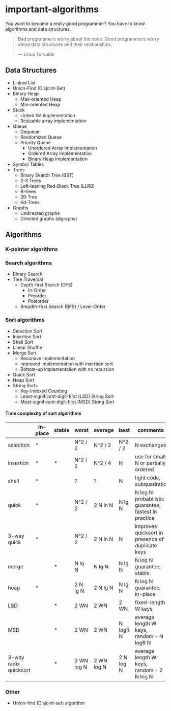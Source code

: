 # important-algorithms
You want to become a really good programmer? You have to know algorithms and data structures.

> Bad programmers worry about the code. Good programmers worry about data structures and their relationships.
>
> ― Linus Torvalds

## Data Structures

- Linked List
- Union-Find (Disjoint-Set)
- Binary Heap
    - Max-oriented Heap
    - Min-oriented Heap
- Stack
    - Linked list implementation
    - Resizable array implementation
- Queue
    - Dequeue
    - Randomized Queue
    - Priority Queue
        - Unordered Array Implementation
        - Ordered Array Implementation
        - Binary Heap Implementation
- Symbol Tables
- Trees
    - Binary Search Tree (BST)
    - 2-3 Trees
    - Left-leaning Red-Black Tree (LLRB)
    - B-trees
    - 2D Tree
    - Kd-Trees
- Graphs
    - Undirected graphs
    - Directed graphs (digraphs)

## Algorithms

### K-pointer algorithms

### Search algorithms

- Binary Search
- Tree Traversal
    - Depth-first Search (DFS)
        - In-Order
        - Preorder
        - Postorder
    - Breadth-first Search (BFS) / Level-Order

### Sort algorithms

- Selection Sort
- Insertion Sort
- Shell Sort
- Linear Shuffle
- Merge Sort
    - Recursive implementation
    - Improved implementation with insertion sort
    - Bottom-up implementation with no recursion
- Quick Sort
- Heap Sort
- String Sorts
    - Key-indexed Counting
    - Least-significant-digit-first (LSD) String Sort
    - Most-significant-digit-first (MSD) String Sort

#### Time complexity of sort algorithms

|                       | in-place | stable | worst      | average    | best       | comments                                             |
|-----------------------|----------|--------|------------|------------|------------|------------------------------------------------------|
| selection             | *        |        | N^2 / 2    | N^2 / 2    | N^2 / 2    | N exchanges                                          |
| insertion             | *        | *      | N^2 / 2    | N^2 / 4    | N          | use for small N or partially ordered                 |
| shell                 | *        |        | ?          | ?          | N          | tight code, subquadratic                             |
| quick                 | *        |        | N^2 / 2    | 2 N ln N   | N lg N     | N log N probabilistic guarantee, fastest in practice |
| 3-way quick           | *        |        | N^2 / 2    | 2 N ln N   | N          | improves quicksort in presence of duplicate keys     |
| merge                 |          | *      | N lg N     | N lg N     | N lg N     | N log N guarantee, stable                            |
| heap                  | *        |        | 2 N lg N   | 2 N lg N   | N lg N     | N log N guarantee, in-place                          |
| LSD                   |          | *      | 2 WN       | 2 WN       | 2 WN       | fixed-length W keys                                  |
| MSD                   |          | *      | 2 WN       | 2 WN       | N logR N   | average length W keys, random - N logR N             |
| 3-way radix quicksort |          | *      | 2 WN log N | 2 WN log N | 2 N log N  | average length W keys, random - 2 N log N            |

### Other

- Union-find (Disjoint-set) algorithm